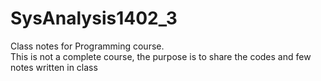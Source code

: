 # SysAnalysis1402_3
Class notes for Programming course.
<br>
This is not a complete course, the purpose is to share the codes and few notes written in class

